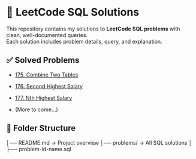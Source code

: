 # 📘 LeetCode SQL Solutions

This repository contains my solutions to **LeetCode SQL problems** with clean, well-documented queries.  
Each solution includes problem details, query, and explanation.

## ✅ Solved Problems
- [175. Combine Two Tables](https://github.com/BonamGokulVenkat/leetcode-sql-solutions/blob/main/problems/175.%20Combine%20Two%20Tables.sql)
- [176. Second Highest Salary](https://github.com/BonamGokulVenkat/leetcode-sql-solutions/blob/main/problems/176-second-highest-salary.sql)
- [177. Nth Highest Salary](https://github.com/BonamGokulVenkat/leetcode-sql-solutions/blob/main/problems/177-nth-highest-salary.sql)

- (More to come...)

## 📂 Folder Structure
│── README.md → Project overview
│── problems/ → All SQL solutions
│ ├── problem-id-name.sql
